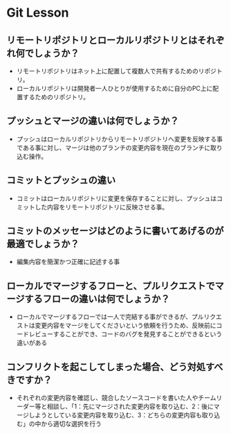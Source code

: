 # Git Lesson

## リモートリポジトリとローカルリポジトリとはそれぞれ何でしょうか？
- リモートリポジトリはネット上に配置して複数人で共有するためのリポジトリ。
- ローカルリポジトリは開発者一人ひとりが使用するために自分のPC上に配置するためのリポジトリ。


## プッシュとマージの違いは何でしょうか？
- プッシュはローカルリポジトリからリモートリポジトリへ変更を反映する事である事に対し、マージは他のブランチの変更内容を現在のブランチに取り込む操作。

## コミットとプッシュの違い
- コミットはローカルリポジトリに変更を保存することに対し、プッシュはコミットした内容をリモートリポジトリに反映させる事。

## コミットのメッセージはどのように書いてあげるのが最適でしょうか？
- 編集内容を簡潔かつ正確に記述する事

## ローカルでマージするフローと、プルリクエストでマージするフローの違いは何でしょうか？
- ローカルでマージするフローでは一人で完結する事ができるが、プルリクエストは変更内容をマージをしてくださいという依頼を行うため、反映前にコードレビューすることができ、コードのバグを発見することができるという違いがある

## コンフリクトを起こしてしまった場合、どう対処すべきですか？
- それぞれの変更内容を確認し、競合したソースコードを書いた人やチームリーダー等と相談し、「1：先にマージされた変更内容を取り込む、2：後にマージしようとしている変更内容を取り込む、3：どちらの変更内容も取り込む」の中から適切な選択を行う